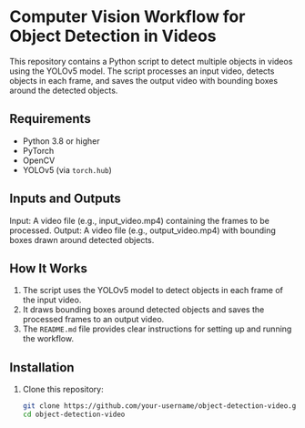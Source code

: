 # Computer Vision Workflow for Object Detection in Videos

This repository contains a Python script to detect multiple objects in videos using the YOLOv5 model. The script processes an input video, detects objects in each frame, and saves the output video with bounding boxes around the detected objects.

## Requirements
- Python 3.8 or higher
- PyTorch
- OpenCV
- YOLOv5 (via `torch.hub`)

## Inputs and Outputs
Input: A video file (e.g., input_video.mp4) containing the frames to be processed.
Output: A video file (e.g., output_video.mp4) with bounding boxes drawn around detected objects.

## How It Works
1. The script uses the YOLOv5 model to detect objects in each frame of the input video.
2. It draws bounding boxes around detected objects and saves the processed frames to an output video.
3. The `README.md` file provides clear instructions for setting up and running the workflow.

## Installation
1. Clone this repository:
   ```bash
   git clone https://github.com/your-username/object-detection-video.git
   cd object-detection-video
